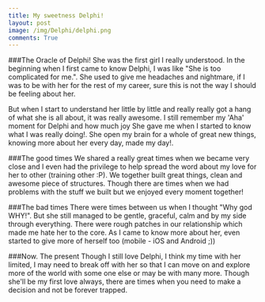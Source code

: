 ```yaml
---
title: My sweetness Delphi!
layout: post
image: /img/Delphi/delphi.png
comments: True
---
```


###The Oracle of Delphi!
She was the first girl I really understood. In the beginning when I first came to know Delphi, I was like "She is too complicated for me.". She used to give me headaches and nightmare, if I was to be with her for the rest of my career, sure this is not the way I should be feeling about her.

But when I start to understand her little by little and really really got a hang of what she is all about, it was really awesome. I still remember my 'Aha' moment for Delphi and how much joy She gave me when I started to know what I was really doing!.
She open my brain for a whole of great new things, knowing more about her every day, made my day!.

###The good times
We shared a really great times when we became very close and I even had the privilege to help spread the word about my love for her to other (training other :P). We together built great things, clean and awesome piece of structures. Though there are times
when we had problems with the stuff we built but we enjoyed every moment together!

###The bad times
There were times between us when I thought "Why god WHY!". But she still managed to be gentle, graceful, calm and by my side through everything. There were rough patches in our relationship which made me hate her to the core.
As I came to know more about her, even started to give more of herself too (mobile - iOS and Android ;))

###Now. The present
Though I still love Delphi, I think my time with her limited, I may need to break off with her so that I can move on and explore more of the world with some one else or may be with many more. Though she'll be my first love always, there are times when you need
to make a decision and not be forever trapped.







